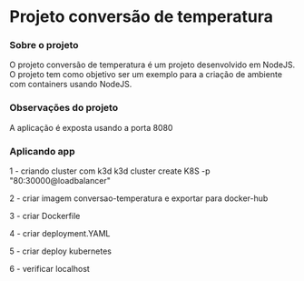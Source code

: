 # Projeto conversão de temperatura

### Sobre o projeto
O projeto conversão de temperatura é um projeto desenvolvido em NodeJS. O projeto tem como objetivo ser um exemplo para a criação de ambiente com containers usando NodeJS.

### Observações do projeto
A aplicação é exposta usando a porta 8080

### Aplicando app

1 - criando cluster com k3d
     k3d cluster create K8S -p "80:30000@loadbalancer"

2 - criar imagem conversao-temperatura e exportar para docker-hub

3 - criar Dockerfile

4 - criar deployment.YAML

5 - criar deploy kubernetes

6 - verificar localhost